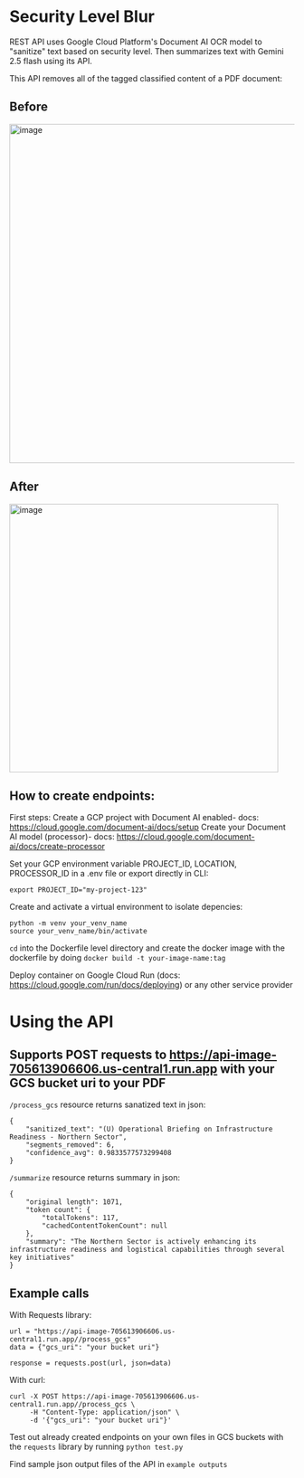 # Security Level Blur

REST API uses Google Cloud Platform's Document AI OCR model to "sanitize" text based on security level. Then summarizes text with Gemini 2.5 flash using its API.


This API removes all of the tagged classified content of a PDF document:
## Before
<img width="600" alt="image" src="https://github.com/user-attachments/assets/05230181-4aa9-41aa-a790-e5b74f8d3243" />

## After
<img width="475" alt="image" src="https://github.com/user-attachments/assets/a3a41645-906a-488e-a5b2-f1087ddfb786" />


## How to create endpoints:

First steps:
Create a GCP project with Document AI enabled- docs: https://cloud.google.com/document-ai/docs/setup
Create your Document AI model (processor)- docs: https://cloud.google.com/document-ai/docs/create-processor
   
Set your GCP environment variable PROJECT_ID, LOCATION, PROCESSOR_ID in a .env file or export directly in CLI:
```
export PROJECT_ID="my-project-123"
```

Create and activate a virtual environment to isolate depencies:
```
python -m venv your_venv_name
source your_venv_name/bin/activate
```

`cd` into the Dockerfile level directory and create the docker image with the dockerfile by doing `docker build -t your-image-name:tag`

Deploy container on Google Cloud Run (docs: https://cloud.google.com/run/docs/deploying) or any other service provider

# Using the API

## Supports POST requests to https://api-image-705613906606.us-central1.run.app with your GCS bucket uri to your PDF

`/process_gcs` resource returns sanatized text in json:
```
{
    "sanitized_text": "(U) Operational Briefing on Infrastructure Readiness - Northern Sector",
    "segments_removed": 6,
    "confidence_avg": 0.9833577573299408
}
```

`/summarize` resource returns summary in json:
```
{
    "original length": 1071,
    "token count": {
        "totalTokens": 117,
        "cachedContentTokenCount": null
    },
    "summary": "The Northern Sector is actively enhancing its infrastructure readiness and logistical capabilities through several key initiatives"
}
```
## Example calls
With Requests library:
```
url = "https://api-image-705613906606.us-central1.run.app//process_gcs"
data = {"gcs_uri": "your bucket uri"}

response = requests.post(url, json=data)
```

With curl:
```
curl -X POST https://api-image-705613906606.us-central1.run.app//process_gcs \
     -H "Content-Type: application/json" \
     -d '{"gcs_uri": "your bucket uri"}'
```

Test out already created endpoints on your own files in GCS buckets with the `requests` library by running `python test.py`


Find sample json output files of the API in `example outputs`


